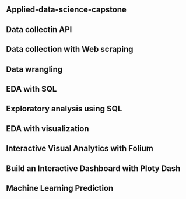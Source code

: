## Applied-data-science-capstone 
## Data collectin API
## Data collection with Web scraping
## Data wrangling
## EDA with SQL
## Exploratory analysis using SQL
## EDA with visualization
## Interactive Visual Analytics with Folium 
## Build an Interactive Dashboard with Ploty Dash
## Machine Learning Prediction 
